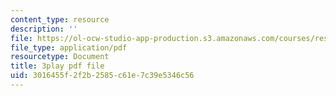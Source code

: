 ```yaml
---
content_type: resource
description: ''
file: https://ol-ocw-studio-app-production.s3.amazonaws.com/courses/res-6-012-introduction-to-probability-spring-2018/3016455f2f2b2585c61e7c39e5346c56_CN_TJBPv2Qs.pdf
file_type: application/pdf
resourcetype: Document
title: 3play pdf file
uid: 3016455f-2f2b-2585-c61e-7c39e5346c56
---
```

